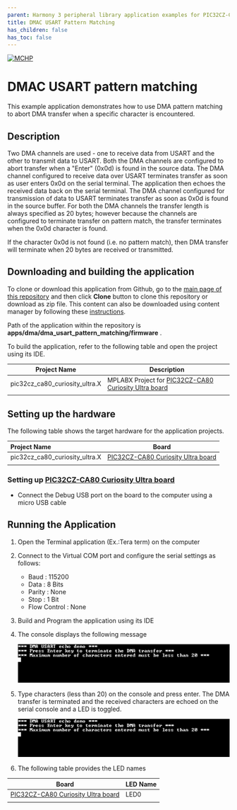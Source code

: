 ```yaml
---
parent: Harmony 3 peripheral library application examples for PIC32CZ-CA80 family
title: DMAC USART Pattern Matching 
has_children: false
has_toc: false
---
```


[![MCHP](https://www.microchip.com/ResourcePackages/Microchip/assets/dist/images/logo.png)](https://www.microchip.com)

# DMAC USART pattern matching

This example application demonstrates how to use DMA pattern matching to abort DMA transfer when a specific character is encountered.

## Description

Two DMA channels are used - one to receive data from USART and the other to transmit data to USART. Both the DMA channels are configured to abort transfer when a "Enter" (0x0d) is found in the source data. The DMA channel configured to receive data over USART terminates transfer as soon as user enters 0x0d on the serial terminal. The application then echoes the received data back on the serial terminal. The DMA channel configured for transmission of data to USART terminates transfer as soon as 0x0d is found in the source buffer. For both the DMA channels the transfer length is always specified as 20 bytes; however because the channels are configured to terminate transfer on pattern match, the transfer terminates when the 0x0d character is found. 

If the character 0x0d is not found (i.e. no pattern match), then DMA transfer will terminate when 20 bytes are received or transmitted.

## Downloading and building the application

To clone or download this application from Github, go to the [main page of this repository](https://github.com/Microchip-MPLAB-Harmony/csp_apps_pic32cz_ca) and then click **Clone** button to clone this repository or download as zip file.
This content can also be downloaded using content manager by following these [instructions](https://github.com/Microchip-MPLAB-Harmony/contentmanager/wiki).

Path of the application within the repository is **apps/dma/dma_usart_pattern_matching/firmware** .

To build the application, refer to the following table and open the project using its IDE.

| Project Name      | Description                                    |
| ----------------- | ---------------------------------------------- |
| pic32cz_ca80_curiosity_ultra.X    | MPLABX Project for [PIC32CZ-CA80 Curiosity Ultra board](https://www.microchip.com/developmenttools/ProductDetails/)|
|||

## Setting up the hardware

The following table shows the target hardware for the application projects.

| Project Name| Board|
|:---------|:---------:|
| pic32cz_ca80_curiosity_ultra.X    | [PIC32CZ-CA80 Curiosity Ultra board](https://www.microchip.com/developmenttools/ProductDetails/)|
|||

### Setting up [PIC32CZ-CA80 Curiosity Ultra board](https://www.microchip.com/developmenttools/ProductDetails/)

- Connect the Debug USB port on the board to the computer using a micro USB cable

## Running the Application

1. Open the Terminal application (Ex.:Tera term) on the computer
2. Connect to the Virtual COM port and configure the serial settings as follows:
    - Baud : 115200
    - Data : 8 Bits
    - Parity : None
    - Stop : 1 Bit
    - Flow Control : None
3. Build and Program the application using its IDE
4. The console displays the following message

    ![output](images/image_1.png)

5. Type characters (less than 20) on the console and press enter. The DMA transfer is terminated and the received characters are echoed on the serial console and a LED is toggled.

	![output](images/image_1.png)
	
6. The following table provides the LED names

| Board      | LED Name                                    |
| ----------------- | ---------------------------------------------- |
| [PIC32CZ-CA80 Curiosity Ultra board](https://www.microchip.com/developmenttools/ProductDetails/)    |LED0 |
|||